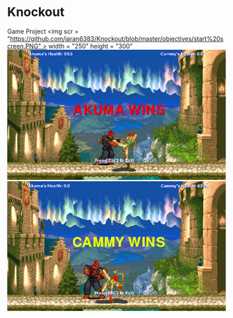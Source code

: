 # Knockout
Game Project
<img scr = "https://github.com/jaran6383/Knockout/blob/master/objectives/start%20screen.PNG" > width = "250" height = "300"
<img src = "https://github.com/jaran6383/Knockout/blob/master/objectives/akuma%20wins%20screen.PNG" >
<img src = "https://github.com/jaran6383/Knockout/blob/master/objectives/cammy%20wins%20screen.PNG" >
